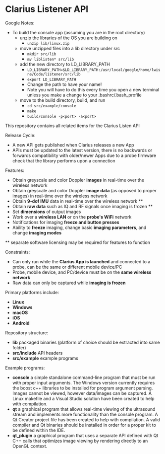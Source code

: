 Clarius Listener API
====================

Google Notes:
- To build the console app (assuming you are in the root directory)
  - unzip the libraries of the OS you are building on
    - `unzip lib/linux.zip`
  - move unzipped files into a lib directory under src
    - `mkdir src/lib`
    - `mv liblisten* src/lib`
  - add the new directory to LD_LIBRARY_PATH
    - `LD_LIBRARY_PATH=$LD_LIBRARY_PATH:/usr/local/google/home/lwisne/Code/listener/src/lib`
    - `export LD_LIBRARY_PATH`
    - Change the path to have your name!
    - Note you will have to do this every time you open a new terminal unless you make a change to your .bashrc/.bash_profile
  - move to the build directory, build, and run
    - `cd src/example/console`
    - `make`
    - `build/console -p<port> -a<port>`

This repository contains all related items for the Clarius Listen API

Release Cycle:
- A new API gets published when Clarius releases a new App
- APIs must be updated to the latest version, there is no backwards or forwards compatibility with older/newer Apps due to a probe firmware check that the library performs upon a connection

Features:
- Obtain greyscale and color Doppler **images** in real-time over the wireless network
- Obtain greyscale and color Doppler **image data** (as opposed to proper images) in real-time over the wireless network
- Obtain **9-dof IMU** data in real-time over the wireless network **
- Obtain **raw data** such as IQ and RF signals once imaging is frozen **
- Set **dimensions** of output images
- Work over a **wireless LAN** or on the **probe's WiFi** network
- Notifications for imaging **freeze and button presses**
- Ability to **freeze** imaging, change basic **imaging parameters**, and change **imaging modes**

** separate software licensing may be required for features to function

Constraints:
- Can only run while the **Clarius App is launched** and connected to a probe, can be the same or different mobile device/PC
- Probe, mobile device, and PC/device must be on the **same wireless network**
- Raw data can only be captured while **imaging is frozen**

Primary platforms include:
- **Linux**
- **Windows**
- **macOS**
- **iOS**
- **Android**

Repository structure:
- **lib**                 packaged binaries (platform of choice should be extracted into same folder)
- **src/include**         API headers
- **src/example**         example programs

Example programs:
- **console** a simple standalone command-line program that must be run with proper input arguments. The Windows version currently requires the boost c++ libraries to be installed for program argument parsing. Images cannot be viewed, however data/images can be captured. A Linux makefile and a Visual Studio solution have been created to help with compilation.
- **qt** a graphical program that allows real-time viewing of the ultrasound stream and implements more functionality than the console program. A Qt Creator project file has been created to help with compilation. A valid compiler and Qt binaries should be installed in order for a proper kit to be defined within the IDE.
- **qt_plugin** a graphical program that uses a separate API defined with Qt C++ calls that optimizes image viewing by rendering directly to an OpenGL context.
